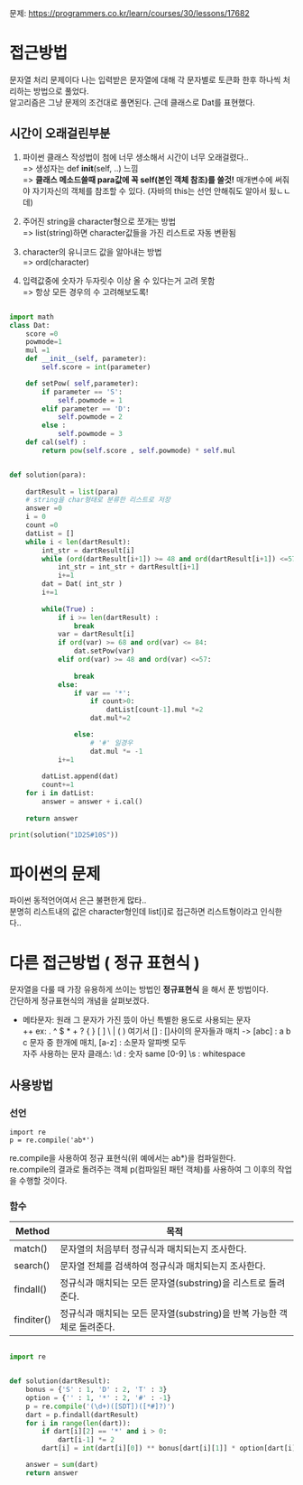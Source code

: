 문제: https://programmers.co.kr/learn/courses/30/lessons/17682

# 접근방법
문자열 처리 문제이다 나는 입력받은 문자열에 대해 각 문자별로 토큰화 한후 하나씩 처리하는 방법으로 풀었다.   
알고리즘은 그냥 문제의 조건대로 풀면된다. 근데 클래스로 Dat를 표현했다. 

## 시간이 오래걸린부분
1. 파이썬 클래스 작성법이 첨에 너무 생소해서 시간이 너무 오래걸렸다..   
=> 생성자는 def __init__(self, ..) 느낌   
=> __클래스 메소드쓸때 para값에 꼭 self(본인 객체 참조)를 쓸것!__ 매개변수에 써줘야 자기자신의 객체를 참조할 수 있다. (자바의 this는 선언 안해줘도 알아서 됬ㄴㄴ데)   

2. 주어진 string을 character형으로 쪼개는 방법   
=> list(string)하면 character값들을 가진 리스트로 자동 변환됨   

3. character의 유니코드 값을 알아내는 방법   
=> ord(character)

4. 입력값중에 숫자가 두자릿수 이상 올 수 있다는거 고려 못함   
=> 항상 모든 경우의 수 고려해보도록!


```python

import math
class Dat:
    score =0
    powmode=1  
    mul =1
    def __init__(self, parameter):
        self.score = int(parameter)

    def setPow( self,parameter):
        if parameter == 'S':            
            self.powmode = 1
        elif parameter == 'D':
            self.powmode = 2
        else :
            self.powmode = 3              
    def cal(self) :
        return pow(self.score , self.powmode) * self.mul


def solution(para):
    
    dartResult = list(para)
    # string을 char형태로 분류한 리스트로 저장    
    answer =0
    i = 0
    count =0
    datList = []
    while i < len(dartResult):
        int_str = dartResult[i]
        while (ord(dartResult[i+1]) >= 48 and ord(dartResult[i+1]) <=57) :
            int_str = int_str + dartResult[i+1]
            i+=1
        dat = Dat( int_str )
        i+=1
        
        while(True) :
            if i >= len(dartResult) :
                break
            var = dartResult[i]
            if ord(var) >= 68 and ord(var) <= 84:
                dat.setPow(var)
            elif ord(var) >= 48 and ord(var) <=57:
                
                break
            else:
                if var == '*':
                    if count>0:
                        datList[count-1].mul *=2
                    dat.mul*=2

                else:
                    # '#' 일경우 
                    dat.mul *= -1
            i+=1
        
        datList.append(dat)
        count+=1
    for i in datList:
        answer = answer + i.cal()
    
    return answer

print(solution("1D2S#10S"))
```


# 파이썬의 문제
파이썬 동적언어여서 은근 불편한게 많타..  
분명히 리스트내의 값은 character형인데 list[i]로 접근하면 리스트형이라고 인식한다..

# 다른 접근방법 ( 정규 표현식 )
문자열을 다룰 때 가장 유용하게 쓰이는 방법인 __정규표현식__ 을 해서 푼 방법이다.  
간단하게 정규표현식의 개념을 살펴보겠다.   
+ 메타문자: 원래 그 문자가 가진 뜼이 아닌 특별한 용도로 사용되는 문자   
++ ex: . ^ $ * + ? { } [ ] \ | ( )
여기서 [] : []사이의 문자들과 매치 -> [abc] : a b c 문자 중 한개에 매치, [a-z] : 소문자 알파벳 모두   
자주 사용하는 문자 클래스: \d : 숫자 same [0-9]   \s : whitespace   

## 사용방법
### 선언
```
import re
p = re.compile('ab*')
```
re.compile을 사용하여 정규 표현식(위 예에서는 ab*)을 컴파일한다.    
re.compile의 결과로 돌려주는 객체 p(컴파일된 패턴 객체)를 사용하여 그 이후의 작업을 수행할 것이다.

### 함수
| Method	|목적|
|-----------|----|
|match()	|문자열의 처음부터 정규식과 매치되는지 조사한다.|
|search()	|문자열 전체를 검색하여 정규식과 매치되는지 조사한다.|
|findall()	|정규식과 매치되는 모든 문자열(substring)을 리스트로 돌려준다.|
|finditer()	|정규식과 매치되는 모든 문자열(substring)을 반복 가능한 객체로 돌려준다.|


```python

import re


def solution(dartResult):
    bonus = {'S' : 1, 'D' : 2, 'T' : 3}
    option = {'' : 1, '*' : 2, '#' : -1}
    p = re.compile('(\d+)([SDT])([*#]?)')
    dart = p.findall(dartResult)
    for i in range(len(dart)):
        if dart[i][2] == '*' and i > 0:
            dart[i-1] *= 2
        dart[i] = int(dart[i][0]) ** bonus[dart[i][1]] * option[dart[i][2]]

    answer = sum(dart)
    return answer
```
